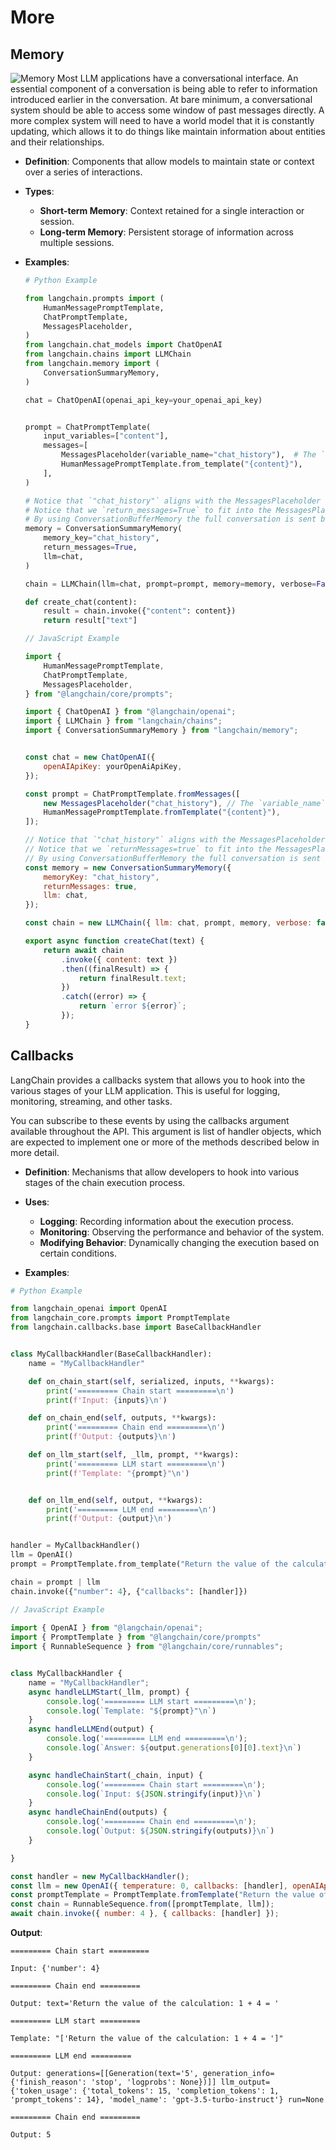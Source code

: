 # More
## Memory
![Memory](../img/memory.png)
Most LLM applications have a conversational interface. An essential component of a conversation is being able to refer to information introduced earlier in the conversation. At bare minimum, a conversational system should be able to access some window of past messages directly. A more complex system will need to have a world model that it is constantly updating, which allows it to do things like maintain information about entities and their relationships.

- **Definition**: Components that allow models to maintain state or context over a series of interactions.
- **Types**:

    - **Short-term Memory**: Context retained for a single interaction or session.
    - **Long-term Memory**: Persistent storage of information across multiple sessions.

- **Examples**:

    ```python
    # Python Example

    from langchain.prompts import (
        HumanMessagePromptTemplate,
        ChatPromptTemplate,
        MessagesPlaceholder,
    )
    from langchain.chat_models import ChatOpenAI
    from langchain.chains import LLMChain
    from langchain.memory import (
        ConversationSummaryMemory,
    )

    chat = ChatOpenAI(openai_api_key=your_openai_api_key)


    prompt = ChatPromptTemplate(
        input_variables=["content"],
        messages=[
            MessagesPlaceholder(variable_name="chat_history"),  # The `variable_name` here is what must align with memory
            HumanMessagePromptTemplate.from_template("{content}"),
        ],
    )

    # Notice that `"chat_history"` aligns with the MessagesPlaceholder name.
    # Notice that we `return_messages=True` to fit into the MessagesPlaceholder
    # By using ConversationBufferMemory the full conversation is sent back, ConversationSummaryMemory reduces the amount of token needed
    memory = ConversationSummaryMemory(
        memory_key="chat_history",
        return_messages=True,
        llm=chat,
    )

    chain = LLMChain(llm=chat, prompt=prompt, memory=memory, verbose=False)

    def create_chat(content):
        result = chain.invoke({"content": content})
        return result["text"]

    ```

    ```js
    // JavaScript Example

    import {
        HumanMessagePromptTemplate,
        ChatPromptTemplate,
        MessagesPlaceholder,
    } from "@langchain/core/prompts";

    import { ChatOpenAI } from "@langchain/openai";
    import { LLMChain } from "langchain/chains";
    import { ConversationSummaryMemory } from "langchain/memory";


    const chat = new ChatOpenAI({
        openAIApiKey: yourOpenAiApiKey,
    });

    const prompt = ChatPromptTemplate.fromMessages([
        new MessagesPlaceholder("chat_history"), // The `variable_name` here is what must align with memory
        HumanMessagePromptTemplate.fromTemplate("{content}"),
    ]);

    // Notice that `"chat_history"` aligns with the MessagesPlaceholder name.
    // Notice that we `returnMessages=true` to fit into the MessagesPlaceholder
    // By using ConversationBufferMemory the full conversation is sent back, ConversationSummaryMemory reduces the amount of token needed
    const memory = new ConversationSummaryMemory({
        memoryKey: "chat_history",
        returnMessages: true,
        llm: chat,
    });

    const chain = new LLMChain({ llm: chat, prompt, memory, verbose: false });

    export async function createChat(text) {
        return await chain
            .invoke({ content: text })
            .then((finalResult) => {
                return finalResult.text;
            })
            .catch((error) => {
                return `error ${error}`;
            });
    }

    ```

## Callbacks
LangChain provides a callbacks system that allows you to hook into the various stages of your LLM application. This is useful for logging, monitoring, streaming, and other tasks.

You can subscribe to these events by using the callbacks argument available throughout the API. This argument is list of handler objects, which are expected to implement one or more of the methods described below in more detail.




- **Definition**: Mechanisms that allow developers to hook into various stages of the chain execution process.
- **Uses**:

    - **Logging**: Recording information about the execution process.
    - **Monitoring**: Observing the performance and behavior of the system.
    - **Modifying Behavior**: Dynamically changing the execution based on certain conditions.

- **Examples**:


```python
# Python Example

from langchain_openai import OpenAI
from langchain_core.prompts import PromptTemplate
from langchain.callbacks.base import BaseCallbackHandler


class MyCallbackHandler(BaseCallbackHandler):
    name = "MyCallbackHandler"

    def on_chain_start(self, serialized, inputs, **kwargs):
        print('========= Chain start =========\n')
        print(f'Input: {inputs}\n')

    def on_chain_end(self, outputs, **kwargs):
        print('========= Chain end =========\n')
        print(f'Output: {outputs}\n')

    def on_llm_start(self, _llm, prompt, **kwargs):
        print('========= LLM start =========\n')
        print(f'Template: "{prompt}"\n')


    def on_llm_end(self, output, **kwargs):
        print('========= LLM end =========\n')
        print(f'Output: {output}\n')


handler = MyCallbackHandler()
llm = OpenAI()
prompt = PromptTemplate.from_template("Return the value of the calculation: 1 + {number} = ")

chain = prompt | llm
chain.invoke({"number": 4}, {"callbacks": [handler]})
```

```js
// JavaScript Example
 
import { OpenAI } from "@langchain/openai";
import { PromptTemplate } from "@langchain/core/prompts"
import { RunnableSequence } from "@langchain/core/runnables";


class MyCallbackHandler {
    name = "MyCallbackHandler";
    async handleLLMStart(_llm, prompt) {
        console.log('========= LLM start =========\n');
        console.log(`Template: "${prompt}"\n`)
    }
    async handleLLMEnd(output) {
        console.log('========= LLM end =========\n');
        console.log(`Answer: ${output.generations[0][0].text}\n`)
    }

    async handleChainStart(_chain, input) {
        console.log('========= Chain start =========\n');
        console.log(`Input: ${JSON.stringify(input)}\n`)
    }
    async handleChainEnd(outputs) {
        console.log('========= Chain end =========\n');
        console.log(`Output: ${JSON.stringify(outputs)}\n`)
    }

}

const handler = new MyCallbackHandler();
const llm = new OpenAI({ temperature: 0, callbacks: [handler], openAIApiKey: yourOpenAiApiKy });
const promptTemplate = PromptTemplate.fromTemplate("Return the value of the calculation: 1 + {number} =");
const chain = RunnableSequence.from([promptTemplate, llm]);
await chain.invoke({ number: 4 }, { callbacks: [handler] });


```

**Output**: 

```
========= Chain start =========

Input: {'number': 4}

========= Chain end =========

Output: text='Return the value of the calculation: 1 + 4 = '

========= LLM start =========

Template: "['Return the value of the calculation: 1 + 4 = ']"

========= LLM end =========

Output: generations=[[Generation(text='5', generation_info={'finish_reason': 'stop', 'logprobs': None})]] llm_output={'token_usage': {'total_tokens': 15, 'completion_tokens': 1, 'prompt_tokens': 14}, 'model_name': 'gpt-3.5-turbo-instruct'} run=None

========= Chain end =========

Output: 5

```